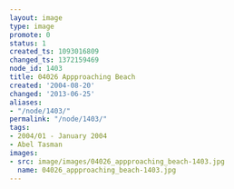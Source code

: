 ```yaml
---
layout: image
type: image
promote: 0
status: 1
created_ts: 1093016809
changed_ts: 1372159469
node_id: 1403
title: 04026 Appproaching Beach
created: '2004-08-20'
changed: '2013-06-25'
aliases:
- "/node/1403/"
permalink: "/node/1403/"
tags:
- 2004/01 - January 2004
- Abel Tasman
images:
- src: image/images/04026_appproaching_beach-1403.jpg
  name: 04026_appproaching_beach-1403.jpg
---
```


